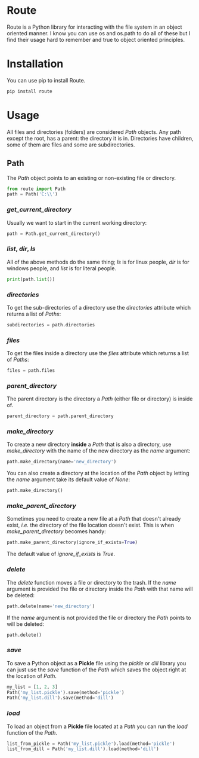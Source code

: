 # Route

Route is a Python library for interacting with the file system in an object oriented manner. 
I know you can use os and os.path to do all of these but I find their usage hard to remember 
and true to object oriented principles. 

# Installation

You can use pip to install Route.

```bash
pip install route
```

# Usage

All files and directories (folders) are considered *Path* objects. 
Any path except the root, has a parent: the directory it is in. 
Directories have children, some of them are files and some are subdirectories.


## Path

The *Path* object points to an existing or non-existing file or directory.
```python
from route import Path
path = Path('C:\\')
```


### *get_current_directory*

Usually we want to start in the current working directory:
```python
path = Path.get_current_directory()
```


### *list*, *dir*, *ls* 

All of the above methods do the same thing; 
*ls* is for linux people, *dir* is for windows people, and *list* is for literal people.

```python
print(path.list())
```


### *directories*

To get the sub-directories of a directory use the *directories* attribute which returns a list of *Paths*:
```python
subdirectories = path.directories
```


### *files*

To get the files inside a directory use the *files* attribute which returns a list of *Paths*:
```python
files = path.files
```

### *parent_directory*

The parent directory is the directory a *Path* (either file or directory) is inside of.
```python
parent_directory = path.parent_directory
```


### *make_directory*

To create a new directory **inside** a *Path* that is also a directory, use *make_directory* 
with the name of the new directory as the *name* argument:
```python
path.make_directory(name='new_directory')
```


You can also create a directory at the location of the *Path* object by letting the *name* 
argument take its default value of *None*:
```python
path.make_directory()
```


### *make_parent_directory*

Sometimes you need to create a new file at a *Path* that doesn't already exist, *i.e.* the directory
of the file location doesn't exist. This is when *make_parent_directory* becomes handy:
```python
path.make_parent_directory(ignore_if_exists=True)
```
The default value of *ignore_if_exists* is *True*.


### *delete*

The *delete* function moves a file or directory to the trash. If the *name* argument is provided
the file or directory inside the *Path* with that name will be deleted:
```python
path.delete(name='new_directory')
```


If the *name* argument is not provided the file or directory the *Path* points to will be deleted:
```python
path.delete()
```


### *save*

To save a Python object as a **Pickle** file using the *pickle* or *dill* library you can just use the
*save* function of the *Path* which saves the object right at the location of *Path*.
```python
my_list = [1, 2, 3]
Path('my_list.pickle').save(method='pickle')
Path('my_list.dill').save(method='dill')
```


### *load*

To load an object from a **Pickle** file located at a *Path* you can run the *load* function of the *Path*.
```python
list_from_pickle = Path('my_list.pickle').load(method='pickle')
list_from_dill = Path('my_list.dill').load(method='dill')
```
